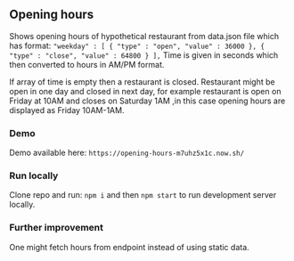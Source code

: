 ## Opening hours
Shows opening hours of hypothetical restaurant from data.json file which has format:
  `"weekday" : [
    {
      "type" : "open",
      "value" : 36000
    },
    {
      "type" : "close",
      "value" : 64800
    }
  ],`
Time is given in seconds which then converted to hours in AM/PM format.

 If array of time is empty then a restaurant is closed.
 Restaurant might be open in one day and closed in next day, for example restaurant is open on Friday at 10AM and closes on Saturday 1AM
 ,in this case opening hours are displayed as Friday 10AM-1AM.
 ### Demo
 Demo available here: `https://opening-hours-m7uhz5x1c.now.sh/`
 ### Run locally
 Clone repo and run: `npm i` and then `npm start` to run development server locally.
 
 ### Further improvement
 One might fetch hours from endpoint instead of using static data.